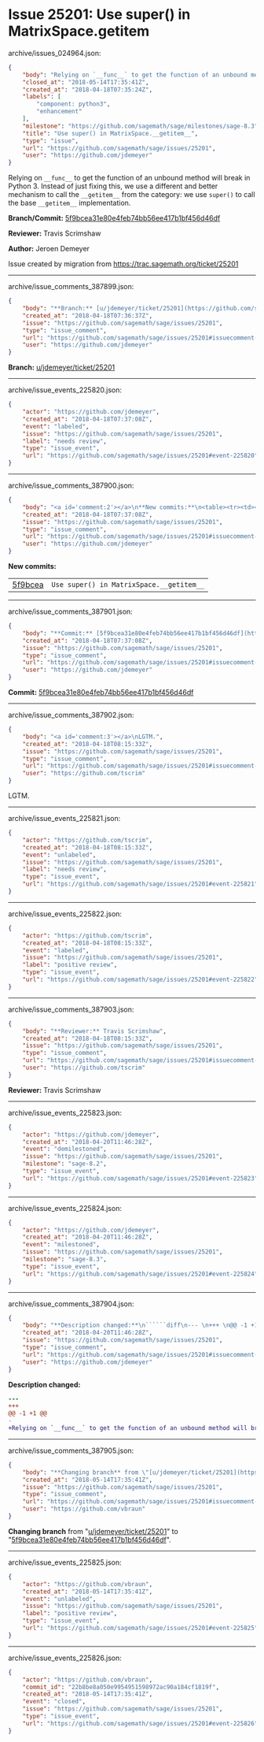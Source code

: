 # Issue 25201: Use super() in MatrixSpace.__getitem__

archive/issues_024964.json:
```json
{
    "body": "Relying on `__func__` to get the function of an unbound method will break in Python 3. Instead of just fixing this, we use a different and better mechanism to call the `__getitem__` from the category: we use `super()` to call the base `__getitem__` implementation.\n\n**Branch/Commit:** [5f9bcea31e80e4feb74bb56ee417b1bf456d46df](https://github.com/sagemath/sagetrac-mirror/commit/5f9bcea31e80e4feb74bb56ee417b1bf456d46df)\n\n**Reviewer:** Travis Scrimshaw\n\n**Author:** Jeroen Demeyer\n\nIssue created by migration from https://trac.sagemath.org/ticket/25201\n\n",
    "closed_at": "2018-05-14T17:35:41Z",
    "created_at": "2018-04-18T07:35:24Z",
    "labels": [
        "component: python3",
        "enhancement"
    ],
    "milestone": "https://github.com/sagemath/sage/milestones/sage-8.3",
    "title": "Use super() in MatrixSpace.__getitem__",
    "type": "issue",
    "url": "https://github.com/sagemath/sage/issues/25201",
    "user": "https://github.com/jdemeyer"
}
```
Relying on `__func__` to get the function of an unbound method will break in Python 3. Instead of just fixing this, we use a different and better mechanism to call the `__getitem__` from the category: we use `super()` to call the base `__getitem__` implementation.

**Branch/Commit:** [5f9bcea31e80e4feb74bb56ee417b1bf456d46df](https://github.com/sagemath/sagetrac-mirror/commit/5f9bcea31e80e4feb74bb56ee417b1bf456d46df)

**Reviewer:** Travis Scrimshaw

**Author:** Jeroen Demeyer

Issue created by migration from https://trac.sagemath.org/ticket/25201





---

archive/issue_comments_387899.json:
```json
{
    "body": "**Branch:** [u/jdemeyer/ticket/25201](https://github.com/sagemath/sagetrac-mirror/tree/u/jdemeyer/ticket/25201)",
    "created_at": "2018-04-18T07:36:37Z",
    "issue": "https://github.com/sagemath/sage/issues/25201",
    "type": "issue_comment",
    "url": "https://github.com/sagemath/sage/issues/25201#issuecomment-387899",
    "user": "https://github.com/jdemeyer"
}
```

**Branch:** [u/jdemeyer/ticket/25201](https://github.com/sagemath/sagetrac-mirror/tree/u/jdemeyer/ticket/25201)



---

archive/issue_events_225820.json:
```json
{
    "actor": "https://github.com/jdemeyer",
    "created_at": "2018-04-18T07:37:08Z",
    "event": "labeled",
    "issue": "https://github.com/sagemath/sage/issues/25201",
    "label": "needs review",
    "type": "issue_event",
    "url": "https://github.com/sagemath/sage/issues/25201#event-225820"
}
```



---

archive/issue_comments_387900.json:
```json
{
    "body": "<a id='comment:2'></a>\n**New commits:**\n<table><tr><td><a href=\"https://github.com/sagemath/sagetrac-mirror/commit/5f9bcea31e80e4feb74bb56ee417b1bf456d46df\">5f9bcea</a></td><td><code>Use super() in MatrixSpace.__getitem__</code></td></tr></table>\n",
    "created_at": "2018-04-18T07:37:08Z",
    "issue": "https://github.com/sagemath/sage/issues/25201",
    "type": "issue_comment",
    "url": "https://github.com/sagemath/sage/issues/25201#issuecomment-387900",
    "user": "https://github.com/jdemeyer"
}
```

<a id='comment:2'></a>
**New commits:**
<table><tr><td><a href="https://github.com/sagemath/sagetrac-mirror/commit/5f9bcea31e80e4feb74bb56ee417b1bf456d46df">5f9bcea</a></td><td><code>Use super() in MatrixSpace.__getitem__</code></td></tr></table>




---

archive/issue_comments_387901.json:
```json
{
    "body": "**Commit:** [5f9bcea31e80e4feb74bb56ee417b1bf456d46df](https://github.com/sagemath/sagetrac-mirror/commit/5f9bcea31e80e4feb74bb56ee417b1bf456d46df)",
    "created_at": "2018-04-18T07:37:08Z",
    "issue": "https://github.com/sagemath/sage/issues/25201",
    "type": "issue_comment",
    "url": "https://github.com/sagemath/sage/issues/25201#issuecomment-387901",
    "user": "https://github.com/jdemeyer"
}
```

**Commit:** [5f9bcea31e80e4feb74bb56ee417b1bf456d46df](https://github.com/sagemath/sagetrac-mirror/commit/5f9bcea31e80e4feb74bb56ee417b1bf456d46df)



---

archive/issue_comments_387902.json:
```json
{
    "body": "<a id='comment:3'></a>\nLGTM.",
    "created_at": "2018-04-18T08:15:33Z",
    "issue": "https://github.com/sagemath/sage/issues/25201",
    "type": "issue_comment",
    "url": "https://github.com/sagemath/sage/issues/25201#issuecomment-387902",
    "user": "https://github.com/tscrim"
}
```

<a id='comment:3'></a>
LGTM.



---

archive/issue_events_225821.json:
```json
{
    "actor": "https://github.com/tscrim",
    "created_at": "2018-04-18T08:15:33Z",
    "event": "unlabeled",
    "issue": "https://github.com/sagemath/sage/issues/25201",
    "label": "needs review",
    "type": "issue_event",
    "url": "https://github.com/sagemath/sage/issues/25201#event-225821"
}
```



---

archive/issue_events_225822.json:
```json
{
    "actor": "https://github.com/tscrim",
    "created_at": "2018-04-18T08:15:33Z",
    "event": "labeled",
    "issue": "https://github.com/sagemath/sage/issues/25201",
    "label": "positive review",
    "type": "issue_event",
    "url": "https://github.com/sagemath/sage/issues/25201#event-225822"
}
```



---

archive/issue_comments_387903.json:
```json
{
    "body": "**Reviewer:** Travis Scrimshaw",
    "created_at": "2018-04-18T08:15:33Z",
    "issue": "https://github.com/sagemath/sage/issues/25201",
    "type": "issue_comment",
    "url": "https://github.com/sagemath/sage/issues/25201#issuecomment-387903",
    "user": "https://github.com/tscrim"
}
```

**Reviewer:** Travis Scrimshaw



---

archive/issue_events_225823.json:
```json
{
    "actor": "https://github.com/jdemeyer",
    "created_at": "2018-04-20T11:46:28Z",
    "event": "demilestoned",
    "issue": "https://github.com/sagemath/sage/issues/25201",
    "milestone": "sage-8.2",
    "type": "issue_event",
    "url": "https://github.com/sagemath/sage/issues/25201#event-225823"
}
```



---

archive/issue_events_225824.json:
```json
{
    "actor": "https://github.com/jdemeyer",
    "created_at": "2018-04-20T11:46:28Z",
    "event": "milestoned",
    "issue": "https://github.com/sagemath/sage/issues/25201",
    "milestone": "sage-8.3",
    "type": "issue_event",
    "url": "https://github.com/sagemath/sage/issues/25201#event-225824"
}
```



---

archive/issue_comments_387904.json:
```json
{
    "body": "**Description changed:**\n``````diff\n--- \n+++ \n@@ -1 +1 @@\n-\n+Relying on `__func__` to get the function of an unbound method will break in Python 3. Instead of just fixing this, we use a different and better mechanism to call the `__getitem__` from the category: we use `super()` to call the base `__getitem__` implementation.\n``````\n",
    "created_at": "2018-04-20T11:46:28Z",
    "issue": "https://github.com/sagemath/sage/issues/25201",
    "type": "issue_comment",
    "url": "https://github.com/sagemath/sage/issues/25201#issuecomment-387904",
    "user": "https://github.com/jdemeyer"
}
```

**Description changed:**
``````diff
--- 
+++ 
@@ -1 +1 @@
-
+Relying on `__func__` to get the function of an unbound method will break in Python 3. Instead of just fixing this, we use a different and better mechanism to call the `__getitem__` from the category: we use `super()` to call the base `__getitem__` implementation.
``````




---

archive/issue_comments_387905.json:
```json
{
    "body": "**Changing branch** from \"[u/jdemeyer/ticket/25201](https://github.com/sagemath/sagetrac-mirror/tree/u/jdemeyer/ticket/25201)\" to \"[5f9bcea31e80e4feb74bb56ee417b1bf456d46df](https://github.com/sagemath/sagetrac-mirror/commit/5f9bcea31e80e4feb74bb56ee417b1bf456d46df)\".",
    "created_at": "2018-05-14T17:35:41Z",
    "issue": "https://github.com/sagemath/sage/issues/25201",
    "type": "issue_comment",
    "url": "https://github.com/sagemath/sage/issues/25201#issuecomment-387905",
    "user": "https://github.com/vbraun"
}
```

**Changing branch** from "[u/jdemeyer/ticket/25201](https://github.com/sagemath/sagetrac-mirror/tree/u/jdemeyer/ticket/25201)" to "[5f9bcea31e80e4feb74bb56ee417b1bf456d46df](https://github.com/sagemath/sagetrac-mirror/commit/5f9bcea31e80e4feb74bb56ee417b1bf456d46df)".



---

archive/issue_events_225825.json:
```json
{
    "actor": "https://github.com/vbraun",
    "created_at": "2018-05-14T17:35:41Z",
    "event": "unlabeled",
    "issue": "https://github.com/sagemath/sage/issues/25201",
    "label": "positive review",
    "type": "issue_event",
    "url": "https://github.com/sagemath/sage/issues/25201#event-225825"
}
```



---

archive/issue_events_225826.json:
```json
{
    "actor": "https://github.com/vbraun",
    "commit_id": "22b8be8a050e9954951598972ac90a184cf1819f",
    "created_at": "2018-05-14T17:35:41Z",
    "event": "closed",
    "issue": "https://github.com/sagemath/sage/issues/25201",
    "type": "issue_event",
    "url": "https://github.com/sagemath/sage/issues/25201#event-225826"
}
```
